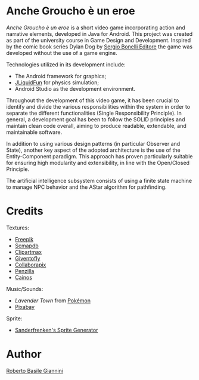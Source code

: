 # Anche Groucho è un eroe

_Anche Groucho è un eroe_  is a short video game incorporating action and narrative elements, developed in Java for Android. This project was created as part of the university course in Game Design and Development. Inspired by the comic book series Dylan Dog by [Sergio Bonelli Editore](https://www.sergiobonelli.it)  the game was developed without the use of a game engine.

Technologies utilized in its development include:

- The Android framework for graphics;
- [JLiquidFun](https://github.com/mfaella/JLiquidFun) for physics simulation;
- Android Studio as the development environment.

Throughout the development of this video game, it has been crucial to identify and divide the various responsibilities within the system in order to separate the different functionalities (Single Responsibility Principle). In general, a development goal has been to follow the SOLID principles and maintain clean code overall, aiming to produce readable, extendable, and maintainable software.

In addition to using various design patterns (in particular Observer and State), another key aspect of the adopted architecture is the use of the Entity-Component paradigm. This approach has proven particularly suitable for ensuring high modularity and extensibility, in line with the Open/Closed Principle.

The artificial intelligence subsystem consists of using a finite state machine to manage NPC behavior and the AStar algorithm for pathfinding.


# Credits

Textures:
- [Freepik](https://www.freepik.com/)
- [Scmapdb](http://scmapdb.wikidot.com/wad:pixel-textures)
- [Clipartmax](https://www.clipartmax.com/)
- [Giventofly](https://giventofly.github.io/pixelit)
- [Collaborapix](https://www.vectorstock.com/royalty-free-vector/wardrobe-cabinet-pixel-art-vector-42247563)
- [Penzilla](https://penzilla.itch.io/)
- [Cainos](https://cainos.itch.io)

Music/Sounds:
- _Lavender Town_ from [Pokémon](https://www.pokemon.com/it)
- [Pixabay](https://pixabay.com/)

Sprite: 
- [Sanderfrenken's Sprite Generator](https://sanderfrenken.github.io/Universal-LPC-Spritesheet-Character-Generator/#?body=Body_color_light&head=Human_male_light)

# Author

[Roberto Basile Giannini](https://www.linkedin.com/in/rbgdotbrush)
